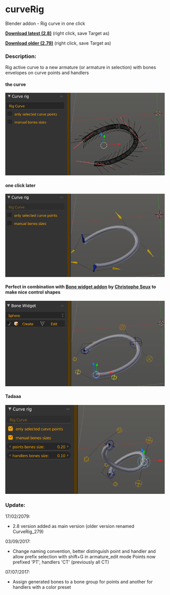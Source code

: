 # curveRig
Blender addon - Rig curve in one click
  
**[Download latest (2.8)](https://raw.githubusercontent.com/Pullusb/curveRig/master/curveRig.py)** (right click, save Target as)  

**[Download older (2.79)](https://raw.githubusercontent.com/Pullusb/curveRig/master/curveRig_279.py)** (right click, save Target as)

### Description:
Rig active curve to a new armature (or armature in selection) with bones envelopes on curve points and handlers


#### the curve
![base_curve](https://github.com/Pullusb/images_repo/raw/master/Bl_curveRig_base-curve.png)

#### one click later
![rigged](https://github.com/Pullusb/images_repo/raw/master/Bl_curveRig_rigged.png)

#### Perfect in combination with [Bone widget addon](https://github.com/ChristopheSeux/boneWidget) by [Christophe Seux](https://vimeo.com/user17486252) to make nice control shapes
![Bone_widget](https://github.com/Pullusb/images_repo/raw/master/Bl_curveRig_bone_widget.png)

#### Tadaaa
![result](https://github.com/Pullusb/images_repo/raw/master/Bl_curveRig_manipulate.png)


### Update:
  17/02/2079:
  - 2.8 version added as main version (older version renamed CurveRig_279)

  03/09/2017:
  - Change naming convention, better distinguish point and handler and allow prefix selection with shift+G in armature\_edit mode
    Points now prefixed 'PT', handlers 'CT' (previously all CT)

  07/07/2017:
  - Assign generated bones to a bone group for points and another for handlers with a color preset 
